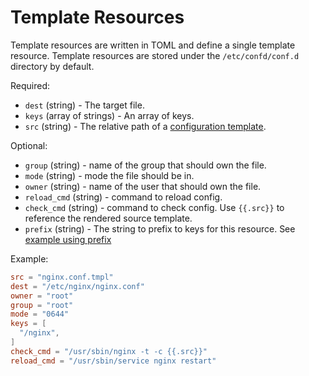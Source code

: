 # Template Resources

Template resources are written in TOML and define a single template resource.
Template resources are stored under the `/etc/confd/conf.d` directory by default.

Required:

* `dest` (string) - The target file.
* `keys` (array of strings) - An array of keys.
* `src` (string) - The relative path of a [configuration template](templates.md).

Optional:

* `group` (string) - name of the group that should own the file.
* `mode` (string) - mode the file should be in.
* `owner` (string) - name of the user that should own the file.
* `reload_cmd` (string) - command to reload config.
* `check_cmd` (string) - command to check config. Use `{{.src}}` to reference the rendered source template.
* `prefix` (string) - The string to prefix to keys for this resource. See [example using prefix](/docs/templates-scoped-resources.md)

Example:

```TOML
src = "nginx.conf.tmpl"
dest = "/etc/nginx/nginx.conf"
owner = "root"
group = "root"
mode = "0644"
keys = [
  "/nginx",
]
check_cmd = "/usr/sbin/nginx -t -c {{.src}}"
reload_cmd = "/usr/sbin/service nginx restart"
```
